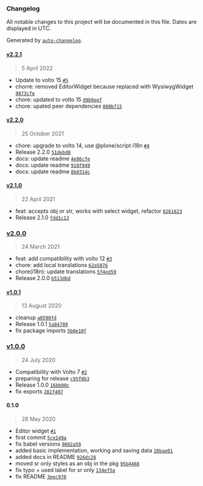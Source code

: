 ### Changelog

All notable changes to this project will be documented in this file. Dates are displayed in UTC.

Generated by [`auto-changelog`](https://github.com/CookPete/auto-changelog).

#### [v2.2.1](https://github.com/collective/volto-multilingual-widget/compare/v2.2.0...v2.2.1)

> 5 April 2022

- Update to volto 15 [`#5`](https://github.com/collective/volto-multilingual-widget/pull/5)
- chorre: removed EditorWidget because replaced with WysiwygWidget [`9873cfe`](https://github.com/collective/volto-multilingual-widget/commit/9873cfe6b1bd8b2ee68e56ea21bef6012e17aa86)
- chore: updated to volto 15 [`d9b9eef`](https://github.com/collective/volto-multilingual-widget/commit/d9b9eeff8daef5273b550a7e9dc89354af069333)
- chore: upated peer dependencies [`000b715`](https://github.com/collective/volto-multilingual-widget/commit/000b71555b5226ef16795e93f977e5a1a15b3e47)

#### [v2.2.0](https://github.com/collective/volto-multilingual-widget/compare/v2.1.0...v2.2.0)

> 25 October 2021

- chore: upgrade to volto 14, use @plone/script i18n [`#4`](https://github.com/collective/volto-multilingual-widget/pull/4)
- Release 2.2.0 [`51debd8`](https://github.com/collective/volto-multilingual-widget/commit/51debd8b4c48f7fa5a62fffe42103ae7f97e6ee2)
- docs: update readme [`4e86cfe`](https://github.com/collective/volto-multilingual-widget/commit/4e86cfe038a6149c9a95106451b208015603ccb6)
- docs: update readme [`910f049`](https://github.com/collective/volto-multilingual-widget/commit/910f04932edb54ec971714c1ad31815f42cd7f14)
- docs: update readme [`8b0314c`](https://github.com/collective/volto-multilingual-widget/commit/8b0314c7b81feb7b7075087ed36586d13dec0202)

#### [v2.1.0](https://github.com/collective/volto-multilingual-widget/compare/v2.0.0...v2.1.0)

> 22 April 2021

- feat: accepts obj or str, works with select widget, refactor [`0261623`](https://github.com/collective/volto-multilingual-widget/commit/0261623f647f6af391567a0b558658301a44f970)
- Release 2.1.0 [`fdd1c13`](https://github.com/collective/volto-multilingual-widget/commit/fdd1c13b4afc02bcdea0ddf840863063f8c8b5de)

### [v2.0.0](https://github.com/collective/volto-multilingual-widget/compare/v1.0.1...v2.0.0)

> 24 March 2021

- feat: add compatibility with volto 12 [`#3`](https://github.com/collective/volto-multilingual-widget/pull/3)
- chore: add local translations [`62a5876`](https://github.com/collective/volto-multilingual-widget/commit/62a5876be714b900c0c7c3beafdf26a99bddc51a)
- chore(i18n): update translations [`5f4ed59`](https://github.com/collective/volto-multilingual-widget/commit/5f4ed59fe2282ec486abcb8bcdccfb45d99a5e70)
- Release 2.0.0 [`b513dbd`](https://github.com/collective/volto-multilingual-widget/commit/b513dbd8f16f00b67e6c75efab0d553d433f3f10)

#### [v1.0.1](https://github.com/collective/volto-multilingual-widget/compare/v1.0.0...v1.0.1)

> 13 August 2020

- cleanup [`a0590fd`](https://github.com/collective/volto-multilingual-widget/commit/a0590fd564269a9529609ea3978de11715f4fc03)
- Release 1.0.1 [`5a84789`](https://github.com/collective/volto-multilingual-widget/commit/5a8478902be211419f372d52311d464e89e2f77e)
- fix package imports [`5b0e10f`](https://github.com/collective/volto-multilingual-widget/commit/5b0e10f8f50e62ad22dd9806a9b106ecd2224b72)

### [v1.0.0](https://github.com/collective/volto-multilingual-widget/compare/0.1.0...v1.0.0)

> 24 July 2020

- Compatibility with Volto 7 [`#2`](https://github.com/collective/volto-multilingual-widget/pull/2)
- preparing for release [`c95f0b3`](https://github.com/collective/volto-multilingual-widget/commit/c95f0b38586123eeefa27d2c17c0be7e936637bf)
- Release 1.0.0 [`16bb00c`](https://github.com/collective/volto-multilingual-widget/commit/16bb00cdc4bba8e059fceb512670579232aaaeb8)
- fix exports [`281f407`](https://github.com/collective/volto-multilingual-widget/commit/281f407cff75c6806ff14fb44f2d58b033c6b52f)

#### 0.1.0

> 28 May 2020

- Editor widget [`#1`](https://github.com/collective/volto-multilingual-widget/pull/1)
- first commit [`5ce149a`](https://github.com/collective/volto-multilingual-widget/commit/5ce149a1db23bcbd8bc8498192b8bc6fc99767c7)
- fix babel versions [`9002a59`](https://github.com/collective/volto-multilingual-widget/commit/9002a59845d224c0b29997d4d3f58d0e7b77f07e)
- added basic implementation, working and saving data [`18bae01`](https://github.com/collective/volto-multilingual-widget/commit/18bae010a87bfd52dca070a77b1ac556c0a652e5)
- added docs in README [`926dc28`](https://github.com/collective/volto-multilingual-widget/commit/926dc28435a453fafb1aa5271424f87947e7e6dc)
- moved sr only styles as an obj in the pkg [`95b4468`](https://github.com/collective/volto-multilingual-widget/commit/95b44680b7c1313bc7af186578b42ac972dc715f)
- fix typo + used label for sr only [`134ef5a`](https://github.com/collective/volto-multilingual-widget/commit/134ef5a74f649354a3df9d44d166dfb47596df5c)
- fix README [`3eec978`](https://github.com/collective/volto-multilingual-widget/commit/3eec978e4e0e5f1c610fd1fc434d26d2c46e26c3)
